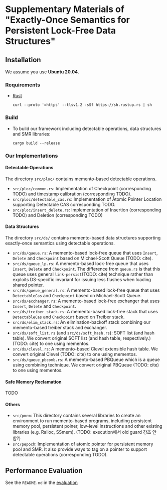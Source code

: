 # Supplementary Materials of "Exactly-Once Semantics for Persistent Lock-Free Data Structures"

## Installation

We assume you use **Ubuntu 20.04**.

### Requirements

- [Rust](https://www.rust-lang.org/)
  ```
  curl --proto '=https' --tlsv1.2 -sSf https://sh.rustup.rs | sh
  ```

### Build

- To build our framework including detectable operations, data structures and SMR libraries:
  ```
  cargo build --release
  ```

### Our Implementations

#### Detectable Operations

The directory `src/ploc/` contains memento-based detectable operations.

- `src/ploc/common.rs`: Implementation of Checkpoint (corresponding TODO) and timestamp calibration (corresponding TODO).
- `src/ploc/detectable_cas.rs`: Implementation of Atomic Pointer Location supporting Detectable CAS corresponding TODO.
- `src/ploc/insert_delete.rs`: Implementation of Insertion (corresponding TODO) and Deletion (corresponding TODO)

#### Data Structures

The directory `src/ds/` contains memento-based data structures supporting exactly-once semantics using detectable operations.

- `src/ds/queue.rs`: A memento-based lock-free queue that uses `Insert`, `Delete` and `Checkpoint` based on Michael-Scott Queue (TODO: cite).
- `src/ds/queue_lp.rs`: A memento-based lock-free queue that uses `Insert`, `Delete` and `Checkpoint`. The difference from `queue.rs` is that this queue uses general `link-persist`(TODO: cite) technique rather than exploits DS-specific invariant for issuing less flushes when loading shared pointer.
- `src/ds/queue_general.rs`: A memento-based lock-free queue that uses `DetectableCas` and `Checkpoint` based on Michael-Scott Queue.
- `src/ds/exchanger.rs`: A memento-based lock-free exchanger that uses `Insert`, `Delete` and `Checkpoint`.
- `src/ds/treiber_stack.rs`: A memento-based lock-free stack that uses `DetectableCas` and `Checkpoint` based on Treiber stack.
- `src/ds/elim_stack.rs`: An elimination-backoff stack combining our memento-based treiber stack and exchanger.
- `src/ds/soft_list.rs` (and `src/ds/soft_hash.rs`): SOFT list (and hash table). We convert original SOFT list (and hash table, respectively.) (TODO: cite) to one using mementos.
- `src/ds/clevel.rs`: A memento-based Clevel extensible hash table. We convert original Clevel (TODO: cite) to one using mementos.
- `src/ds/queue_pbcomb.rs`: A memento-based PBQueue which is a queue using combining technique. We convert original PBQueue (TODO: cite) to one using mementos.

#### Safe Memory Reclamation

TODO

#### Others

- `src/pmem`: This directory contains several libraries to create an environment to run memento-based programs, including persistent memory pool, persistent poiner, low-level instructions and other existing libraries (e.g. Ralloc, SSmem). (TODO: execution에서 old guard 강조 안 함?)
- `src/pepoch`: Implementation of atomic pointer for persistent memory pool and SMR. It also provide ways to tag on a pointer to support detectable operations (corresponding TODO).

## Performance Evaluation

See the `README.md` in the [evaluation](./evaluation)
